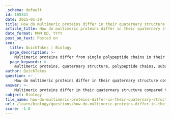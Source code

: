 ```yaml
---
_schema: default
id: 165341
date: 2025-01-29
title: How do multimeric proteins differ in their quaternary structure compared to single polypeptide chains?
article_title: How do multimeric proteins differ in their quaternary structure compared to single polypeptide chains?
date_format: MMM DD, YYYY
post_on_text: Posted on
seo:
  title: QuickTakes | Biology
  page_description: >-
    Multimeric proteins differ from single polypeptide chains in their quaternary structure by having multiple subunits, varied stabilizing interactions, and functional implications such as cooperative binding, exemplified by hemoglobin and myoglobin.
  page_keywords: >-
    multimeric proteins, quaternary structure, polypeptide chains, subunits, stabilizing interactions, cooperative binding, hemoglobin, myoglobin, primary structure, secondary structure, tertiary structure, homomeric, heteromeric, hydrogen bonds, ionic bonds, disulfide bonds, hydrophobic interactions
author: QuickTakes
question: >-
    How do multimeric proteins differ in their quaternary structure compared to single polypeptide chains?
answer: >-
    Multimeric proteins differ in their quaternary structure compared to single polypeptide chains primarily in the number of polypeptide subunits they contain and the interactions that stabilize their overall structure.\n\n1. **Definition of Quaternary Structure**: Quaternary structure refers to the assembly of multiple polypeptide chains (subunits) into a single functional protein complex. This is distinct from single polypeptide chains, which only exhibit primary, secondary, and tertiary structures.\n\n2. **Subunit Composition**: Multimeric proteins are composed of two or more polypeptide chains that can be identical (homomeric) or different (heteromeric). In contrast, single polypeptide chains do not have this level of complexity and are limited to the interactions and folding of a single chain.\n\n3. **Stabilizing Interactions**: The quaternary structure is stabilized by various interactions similar to those found in tertiary structure, including:\n   - **Hydrogen Bonds**: These can form between polar side chains of different subunits.\n   - **Ionic Bonds**: Electrostatic attractions between charged side chains of different subunits contribute to stability.\n   - **Disulfide Bonds**: Covalent bonds between cysteine residues can link different subunits, providing additional strength.\n   - **Hydrophobic Interactions**: Nonpolar side chains tend to cluster away from the aqueous environment, helping to stabilize the overall structure.\n\n4. **Functional Implications**: The quaternary structure allows for cooperative interactions between subunits, which can enhance the protein's functionality. For example, hemoglobin, a multimeric protein, exhibits cooperative binding of oxygen, meaning that the binding of one oxygen molecule increases the likelihood of additional oxygen molecules binding to the remaining subunits. This is not possible in single polypeptide chains, which do not have multiple binding sites.\n\n5. **Examples**: Hemoglobin is a classic example of a multimeric protein with a quaternary structure, consisting of four polypeptide subunits. In contrast, a single polypeptide chain, such as myoglobin, has only tertiary structure and does not exhibit the same cooperative binding properties.\n\nIn summary, the key differences in quaternary structure between multimeric proteins and single polypeptide chains lie in the presence of multiple subunits, the types of stabilizing interactions involved, and the functional implications of these structural differences.
subject: Biology
file_name: how-do-multimeric-proteins-differ-in-their-quaternary-structure-compared-to-single-polypeptide-chains.md
url: /learn/biology/questions/how-do-multimeric-proteins-differ-in-their-quaternary-structure-compared-to-single-polypeptide-chains
score: -1.0
---
```


&nbsp;